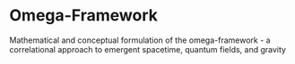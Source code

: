 # Omega-Framework
Mathematical and conceptual formulation of the omega-framework - a correlational approach to emergent spacetime, quantum fields, and gravity
